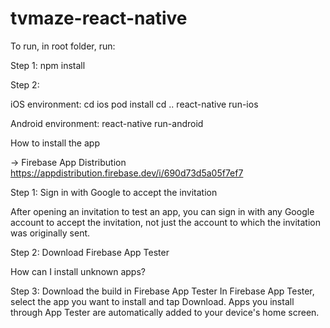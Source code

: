 # tvmaze-react-native

To run, in root folder, run:

Step 1: 
npm install

Step 2:

iOS environment:
  cd ios
  pod install 
  cd ..
  react-native run-ios

Android environment:
    react-native run-android

How to install the app

-> Firebase App Distribution
https://appdistribution.firebase.dev/i/690d73d5a05f7ef7

Step 1: Sign in with Google to accept the invitation

After opening an invitation to test an app, you can sign in with any Google account to accept the invitation, not just the account to which the invitation was originally sent.

Step 2: Download Firebase App Tester

How can I install unknown apps?

Step 3: Download the build in Firebase App Tester
In Firebase App Tester, select the app you want to install and tap Download. Apps you install through App Tester are automatically added to your device's home screen.